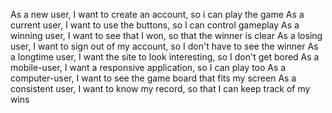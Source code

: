 As a new user, I want to create an account, so i can play the game
As a current user, I want to use the buttons, so I can control gameplay
As a winning user, I want to see that I won, so that the winner is clear
As a losing user, I want to sign out of my account, so I don't have to see the winner
As a longtime user, I want the site to look interesting, so I don't get bored
As a mobile-user, I want a responsive application, so I can play too
As a computer-user, I want to see the game board that fits my screen
As a consistent user, I want to know my record, so that I can keep track of my wins
